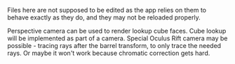 Files here are not supposed to be edited as the app relies on them to behave exactly as they do, and they may not be reloaded properly.

Perspective camera can be used to render lookup cube faces.
Cube lookup will be implemented as part of a camera.
Special Oculus Rift camera may be possible - tracing rays after the barrel transform, to only trace the needed rays. Or maybe it won't work because chromatic correction gets hard.
